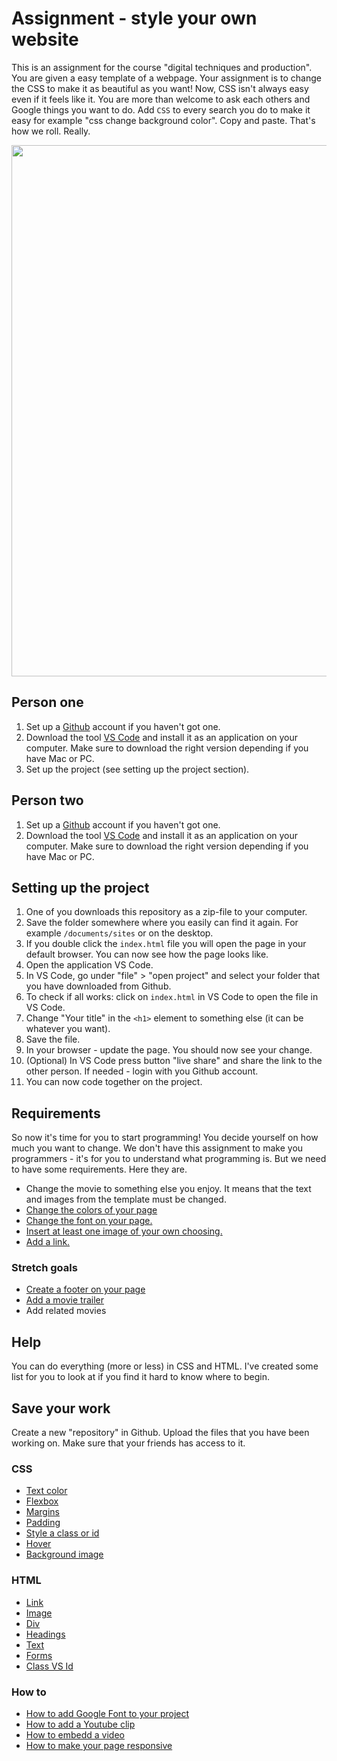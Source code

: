 # Assignment - style your own website
This is an assignment for the course "digital techniques and production". You are given a easy template of a webpage. Your assignment is to change the CSS to make it as beautiful as you want! Now, CSS isn't always easy even if it feels like it. You are more than welcome to ask each others and Google things you want to do. Add `CSS` to every search you do to make it easy for example "css change background color". Copy and paste. That's how we roll. Really.

<img src="https://media.giphy.com/media/13XW2MJE0XCoM0/giphy.gif" width="850" height="auto" />

## Person one
1. Set up a [Github](https://github.com/) account if you haven't got one.
2. Download the tool [VS Code](https://code.visualstudio.com/) and install it as an application on your computer. Make sure to download the right version depending if you have Mac or PC.
3. Set up the project (see setting up the project section).

## Person two
1. Set up a [Github](https://github.com/) account if you haven't got one.
2. Download the tool [VS Code](https://code.visualstudio.com/) and install it as an application on your computer. Make sure to download the right version depending if you have Mac or PC.

## Setting up the project
1. One of you downloads this repository as a zip-file to your computer.
2. Save the folder somewhere where you easily can find it again. For example `/documents/sites` or on the desktop.
3. If you double click the `index.html` file you will open the page in your default browser. You can now see how the page looks like.
4. Open the application VS Code. 
5. In VS Code, go under "file" > "open project" and select your folder that you have downloaded from Github.
6. To check if all works: click on `index.html` in VS Code to open the file in VS Code.
7. Change "Your title" in the `<h1>` element to something else (it can be whatever you want).
8. Save the file.
9. In your browser - update the page. You should now see your change.
10. (Optional) In VS Code press button "live share" and share the link to the other person. If needed - login with you Github account.
4. You can now code together on the project.

## Requirements
So now it's time for you to start programming! You decide yourself on how much you want to change. We don't have this assignment to make you programmers - it's for you to understand what programming is. But we need to have some requirements. Here they are.

* Change the movie to something else you enjoy. It means that the text and images from the template must be changed.
* [Change the colors of your page](https://developer.mozilla.org/en-US/docs/Web/CSS/background-color)
* [Change the font on your page.](https://developer.mozilla.org/en-US/docs/Web/CSS/font-family)
* [Insert at least one image of your own choosing.](https://developer.mozilla.org/en-US/docs/Web/HTML/Element/img)
* [Add a link.](https://www.w3schools.com/html/html_links.asp)

### Stretch goals
* [Create a footer on your page](https://www.w3schools.com/tags/tag_footer.asp)
* [Add a movie trailer](https://www.w3schools.com/html/html_youtube.asp)
* Add related movies

## Help
You can do everything (more or less) in CSS and HTML. I've created some list for you to look at if you find it hard to know where to begin.

## Save your work
Create a new "repository" in Github. Upload the files that you have been working on. Make sure that your friends has access to it.

### CSS
* [Text color](https://www.w3schools.com/csSref/pr_text_color.asp)
* [Flexbox](https://css-tricks.com/snippets/css/a-guide-to-flexbox/)
* [Margins](https://www.w3schools.com/csSref/pr_margin.asp)
* [Padding](https://www.w3schools.com/csSref/pr_padding.asp)
* [Style a class or id](https://www.htmldog.com/guides/css/intermediate/classid/)
* [Hover](https://www.w3schools.com/cssref/sel_hover.asp)
* [Background image](https://www.w3schools.com/cssref/pr_background-image.asp)

### HTML
* [Link](https://www.w3schools.com/html/html_links.asp)
* [Image](https://www.w3schools.com/html/html_images.asp)
* [Div](https://www.w3schools.com/html/html_blocks.asp)
* [Headings](https://www.w3schools.com/html/html_headings.asp)
* [Text](https://www.w3schools.com/html/html_paragraphs.asp)
* [Forms](https://www.w3schools.com/html/html_forms.asp)
* [Class VS Id](https://css-tricks.com/the-difference-between-id-and-class/)

### How to
* [How to add Google Font to your project](https://www.freecodecamp.org/news/how-to-use-google-fonts-in-your-next-web-design-project-e1ad48f1adfa/)
* [How to add a Youtube clip](https://www.bitdegree.org/learn/how-to-embed-a-youtube-video)
* [How to embedd a video](https://www.freecodecamp.org/news/video-audio-in-html-a-short-guide-69f721878b47/)
* [How to make your page responsive](https://dzone.com/articles/using-csshtml-make-responsive)

